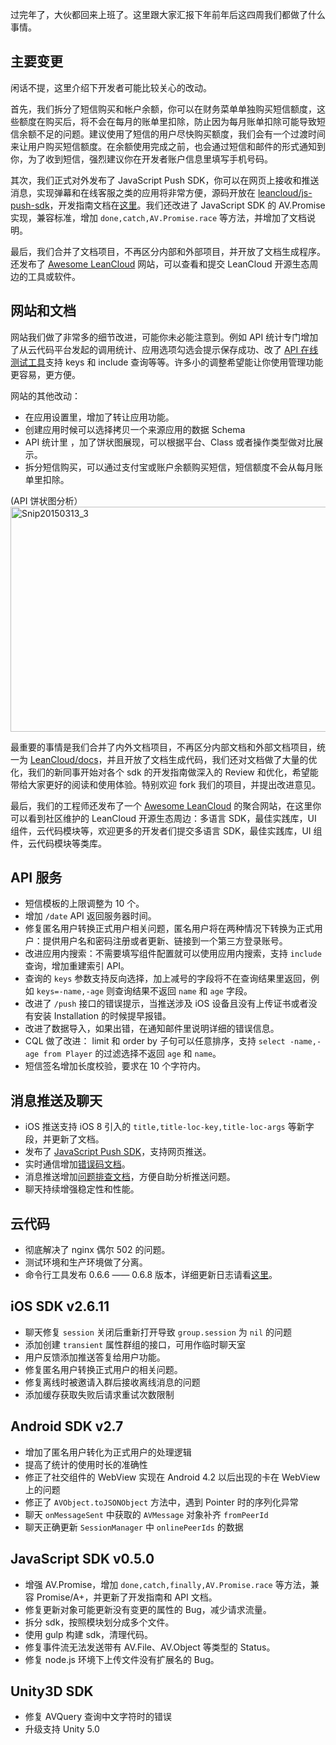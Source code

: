 过完年了，大伙都回来上班了。这里跟大家汇报下年前年后这四周我们都做了什么事情。

## 主要变更

闲话不提，这里介绍下开发者可能比较关心的改动。

首先，我们拆分了短信购买和帐户余额，你可以在财务菜单单独购买短信额度，这些额度在购买后，将不会在每月的账单里扣除，防止因为每月账单扣除可能导致短信余额不足的问题。建议使用了短信的用户尽快购买额度，我们会有一个过渡时间来让用户购买短信额度。在余额使用完成之前，也会通过短信和邮件的形式通知到你，为了收到短信，强烈建议你在开发者账户信息里填写手机号码。

其次，我们正式对外发布了 JavaScript Push SDK，你可以在网页上接收和推送消息，实现弹幕和在线客服之类的应用将非常方便，源码开放在 [leancloud/js-push-sdk](https://github.com/leancloud/js-push-sdk)，开发指南文档在[这里](https://leancloud.cn/docs/js_push.html)。我们还改进了 JavaScript SDK 的 AV.Promise 实现，兼容标准，增加 `done,catch,AV.Promise.race` 等方法，并增加了文档说明。

最后，我们合并了文档项目，不再区分内部和外部项目，并开放了文档生成程序。还发布了 [Awesome LeanCloud](http://sunng.info/awesome-leancloud/) 网站，可以查看和提交 LeanCloud 开源生态周边的工具或软件。 

## 网站和文档

网站我们做了非常多的细节改进，可能你未必能注意到。例如 API 统计专门增加了从云代码平台发起的调用统计、应用选项勾选会提示保存成功、改了 [API 在线测试工具](https://leancloud.cn/apionline/)支持 keys 和 include 查询等等。许多小的调整希望能让你使用管理功能更容易，更方便。

网站的其他改动：

* 在应用设置里，增加了转让应用功能。
* 创建应用时候可以选择拷贝一个来源应用的数据 Schema
* API 统计里 ，加了饼状图展现，可以根据平台、Class 或者操作类型做对比展示。
* 拆分短信购买，可以通过支付宝或账户余额购买短信，短信额度不会从每月账单里扣除。

(API 饼状图分析）
<a href="https://blog.leancloud.cn/wp-content/uploads/2015/03/Snip20150313_3.png" rel="attachment wp-att-2955"><img src="https://blog.leancloud.cn/wp-content/uploads/2015/03/Snip20150313_3-625x360.png" alt="Snip20150313_3" width="625" height="360" class="alignnone size-medium wp-image-2955" /></a>

最重要的事情是我们合并了内外文档项目，不再区分内部文档和外部文档项目，统一为 [LeanCloud/docs](https://github.com/leancloud/docs)，并且开放了文档生成代码，我们还对文档做了大量的优化，我们的新同事开始对各个 sdk 的开发指南做深入的 Review 和优化，希望能带给大家更好的阅读和使用体验。特别欢迎 fork 我们的项目，并提出改进意见。

最后，我们的工程师还发布了一个 [Awesome LeanCloud](http://sunng.info/awesome-leancloud/) 的聚合网站，在这里你可以看到社区维护的 LeanCloud 开源生态周边：多语言 SDK，最佳实践库，UI 组件，云代码模块等，欢迎更多的开发者们提交多语言 SDK，最佳实践库，UI 组件，云代码模块等类库。

## API 服务

* 短信模板的上限调整为 10 个。
* 增加 `/date` API 返回服务器时间。
* 修复匿名用户转换正式用户相关问题，匿名用户将在两种情况下转换为正式用户：提供用户名和密码注册或者更新、链接到一个第三方登录账号。
* 改进应用内搜索：不需要填写组件配置就可以使用应用内搜索，支持 `include` 查询，增加重建索引 API。
* 查询的 `keys` 参数支持反向选择，加上减号的字段将不在查询结果里返回，例如 `keys=-name,-age` 则查询结果不返回 `name` 和 `age` 字段。
* 改进了 `/push` 接口的错误提示，当推送涉及 iOS 设备且没有上传证书或者没有安装 Installation 的时候提早报错。
* 改进了数据导入，如果出错，在通知邮件里说明详细的错误信息。
* CQL 做了改进： limit 和 order by 子句可以任意排序，支持 `select -name,-age from Player` 的过滤选择不返回 `age` 和 `name`。
* 短信签名增加长度校验，要求在 10 个字符内。


## 消息推送及聊天

* iOS 推送支持 iOS 8 引入的 `title,title-loc-key,title-loc-args` 等新字段，并更新了文档。
* 发布了 [JavaScript Push SDK](https://github.com/leancloud/js-push-sdk)，支持网页推送。
* 实时通信增加[错误码文档](https://leancloud.cn/docs/realtime.html#服务器端错误码说明)。
* 消息推送增加[问题排查文档](https://leancloud.cn/docs/push_guide.html#推送问题排查)，方便自助分析推送问题。
* 聊天持续增强稳定性和性能。

## 云代码

* 彻底解决了 nginx 偶尔 502 的问题。
* 测试环境和生产环境做了分离。
* 命令行工具发布 0.6.6 —— 0.6.8 版本，详细更新日志请看[这里](https://github.com/leancloud/avoscloud-code-command/blob/master/changelog.md)。

## iOS SDK v2.6.11

* 聊天修复 `session` 关闭后重新打开导致 `group.session` 为 `nil` 的问题
* 添加创建 `transient` 属性群组的接口，可用作临时聊天室
* 用户反馈添加推送答复给用户功能。
* 修复匿名用户转换正式用户的相关问题。
* 修复离线时被邀请入群后接收离线消息的问题
* 添加缓存获取失败后请求重试次数限制

## Android SDK v2.7

* 增加了匿名用户转化为正式用户的处理逻辑
* 提高了统计的使用时长的准确性
* 修正了社交组件的 WebView 实现在 Android 4.2 以后出现的卡在 WebView 上的问题
* 修正了 `AVObject.toJSONObject` 方法中，遇到 Pointer 时的序列化异常
* 聊天 `onMessageSent` 中获取的 `AVMessage` 对象补齐 `fromPeerId`
* 聊天正确更新 `SessionManager` 中 `onlinePeerIds` 的数据

## JavaScript SDK v0.5.0
* 增强 AV.Promise，增加 `done,catch,finally,AV.Promise.race` 等方法，兼容 Promise/A+，并更新了开发指南和 API 文档。
* 修复更新对象可能更新没有变更的属性的 Bug，减少请求流量。
* 拆分 sdk，按照模块划分成多个文件。
* 使用 gulp 构建 sdk，清理代码。
* 修复事件流无法发送带有 AV.File、AV.Object 等类型的 Status。
* 修复 node.js 环境下上传文件没有扩展名的 Bug。

## Unity3D SDK

* 修复 AVQuery 查询中文字符时的错误
* 升级支持 Unity 5.0

